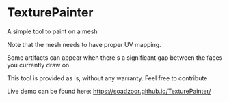 # TexturePainter
A simple tool to paint on a mesh

Note that the mesh needs to have proper UV mapping.

Some artifacts can appear when there's a significant gap between the faces you currently draw on.

This tool is provided as is, without any warranty. Feel free to contribute.

Live demo can be found here: https://soadzoor.github.io/TexturePainter/

